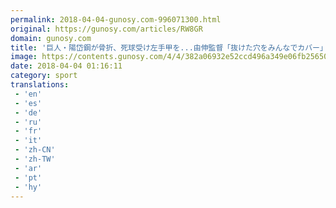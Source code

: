 ```yaml
---
permalink: 2018-04-04-gunosy.com-996071300.html
original: https://gunosy.com/articles/RW8GR
domain: gunosy.com
title: '巨人・陽岱鋼が骨折、死球受け左手甲を...由伸監督「抜けた穴をみんなでカバー」（SANSPO.COM） - グノシー'
image: https://contents.gunosy.com/4/4/382a06932e52ccd496a349e06fb25650_content.jpg
date: 2018-04-04 01:16:11
category: sport
translations: 
 - 'en'
 - 'es'
 - 'de'
 - 'ru'
 - 'fr'
 - 'it'
 - 'zh-CN'
 - 'zh-TW'
 - 'ar'
 - 'pt'
 - 'hy'
---
```


